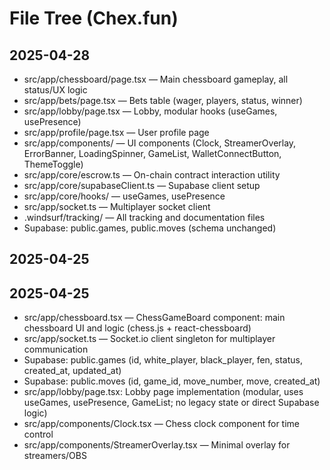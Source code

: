 # File Tree (Chex.fun)

## 2025-04-28
- src/app/chessboard/page.tsx — Main chessboard gameplay, all status/UX logic
- src/app/bets/page.tsx — Bets table (wager, players, status, winner)
- src/app/lobby/page.tsx — Lobby, modular hooks (useGames, usePresence)
- src/app/profile/page.tsx — User profile page
- src/app/components/ — UI components (Clock, StreamerOverlay, ErrorBanner, LoadingSpinner, GameList, WalletConnectButton, ThemeToggle)
- src/app/core/escrow.ts — On-chain contract interaction utility
- src/app/core/supabaseClient.ts — Supabase client setup
- src/app/core/hooks/ — useGames, usePresence
- src/app/socket.ts — Multiplayer socket client
- .windsurf/tracking/ — All tracking and documentation files
- Supabase: public.games, public.moves (schema unchanged)

## 2025-04-25

## 2025-04-25

- src/app/chessboard.tsx — ChessGameBoard component: main chessboard UI and logic (chess.js + react-chessboard)
- src/app/socket.ts — Socket.io client singleton for multiplayer communication
- Supabase: public.games (id, white_player, black_player, fen, status, created_at, updated_at)
- Supabase: public.moves (id, game_id, move_number, move, created_at)
- src/app/lobby/page.tsx: Lobby page implementation (modular, uses useGames, usePresence, GameList; no legacy state or direct Supabase logic)
- src/app/components/Clock.tsx — Chess clock component for time control
- src/app/components/StreamerOverlay.tsx — Minimal overlay for streamers/OBS
